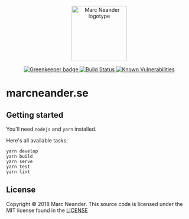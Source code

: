 <p align="center">
    <img src="https://raw.githubusercontent.com/marcneander/marcneander.se/master/src/images/m-dark.svg" alt="Marc Neander logotype" width="150"></a>
</p>
<p align="center">
    <a href="https://greenkeeper.io/">
        <img src="https://badges.greenkeeper.io/marcneander/marcneander.se.svg?style=flat" alt="Greenkeeper badge">
    </a>
    <a href="https://travis-ci.com/marcneander/marcneander.se">
        <img src="https://travis-ci.com/marcneander/marcneander.se.svg?branch=master?style=flat" alt="Build Status">
    </a>
    <a href="https://snyk.io/test/github/marcneander/marcneander.se">
        <img src="https://snyk.io/test/github/marcneander/marcneander.se/badge.svg?style=flat" alt="Known Vulnerabilities">
    </a>
</p>

# marcneander.se

## Getting started

You'll need `nodejs` and `yarn` installed.

Here's all available tasks:
```
yarn develop
yarn build
yarn serve
yarn test
yarn lint
```

## License

Copyright © 2018 Marc Neander. This source code is licensed under the MIT
license found in the [LICENSE](https://github.com/marcneander/marcneander.se/blob/master/LICENSE)
